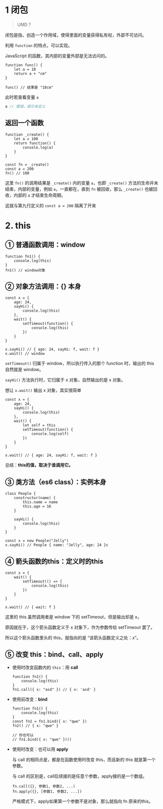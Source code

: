 # 1 闭包

> UMD？

闭包是指，创造一个作用域，使得里面的变量获得私有权，外部不可访问。

利用 `function` 的特点，可以实现。

JavaScript 的函数，其内部的变量外部是无法访问的。

``` JS
function func() {
    let a = 18
    return a + "cm"
}

func() // 结果是 "18cm"
```

此时若查看变量 `a`

``` JavaScript
a // 报错，提示未定义
```

## 返回一个函数

``` JS
function _create() {
    let a = 100
    return function() {
        console.log(a)
    }
}

const fn = _create()
const a = 200
fn() // 100
```

这里 `fn()` 的调用结果是 `_create()` 内的变量 `a`，也即 `_create()` 方法的生命并未结束，内部的变量，例如 `a`，一直都在，直到 `fn` 被回收，那么 `_create()` 也被回收，内部的 `a` 才结束生命周期。

这就与第九行定义的 `const a = 200` 隔离了开来



# 2. this

## ① 普通函数调用：window

``` JS
function fn1() {
    console.log(this)
}
fn1() // window对象
```

## ② 对象方法调用：{} 本身

``` JS
const x = {
    age: 24,
    sayHi() {
		console.log(this)
    },
    wait() {
        setTimeout(function() {
            console.log(this)
        })
    }
}

x.sayHi() // { age: 24, sayHi: f, wait: f }
x.wait() // window
```

`setTimeout()` 归属于 window，所以执行传入的那个 function 时，输出的 this 自然就是 window。

`sayHi()` 方法执行时，它归属于 x 对象，自然输出的是 x 对象。

想让 `x.wait()` 输出 x 对象，其实很简单

``` JS
const x = {
    age: 24,
    sayHi() {
		console.log(this)
    },
    wait() {
        let self = this
        setTimeout(function() {
            console.log(self)
        })
    }
}

x.wait() // { age: 24, sayHi: f, wait: f }
```

总结：**this的值，取决于谁调用它。**

## ③ 类方法（es6 class）：实例本身

``` JS
class People {
    constructor(name) {
        this.name = name
        this.age = 16
    }
    
    sayHi() {
        console.log(this)
    }
}

const x = new People("Jelly")
x.sayHi() // People { name: "Jelly", age: 24 }s
```

## ④ 箭头函数的this：定义时的this

``` JS
const x = {
    wait() {
        setTimeout(() => {
            console.log(this)
        })
    }
}

x.wait() // { wait: f }
```

这里的 this 虽然调用者是 window 下的 setTimeout，但是输出却是 x。

原因就在于，这个箭头函数定义于 x 对象下，作为参数传给 setTimeout 罢了。

所以这个箭头函数里头的 this，就指向的是 “该箭头函数定义之处：x”。

## ⑤ 改变 this：bind、call、apply

- 使用时改变函数内的 `this`：用 **call**

  ``` JS
  function fn1() {
      console.log(this)
  }
  fn1.call({ x: "asd" }) // { x: 'asd' }
  ```

- 使用前改变：**bind**

  ``` JS
  function fn1() {
      console.log(this)
  }
  const fn2 = fn1.bind({ x: "qwe" })
  fn2() // { x: "qwe" }
  
  // 你也可以
  // fn1.bind({ x: "qwe" })()
  ```

- 使用时改变：也可以用 **apply**

  与 call 的相同点是，都是在函数使用时改变 this，而且新的 this 就是第一个参数。

  与 call 的区别是，call后续接的是任意个参数，apply接的是一个数组。

  ``` JS
  fn.call({}, 参数1, 参数2, ...)
  fn.apply({}, [参数1, 参数2, ...])
  ```

  严格模式下，apply如果第一个参数不是对象，那么就指向 fn 原来的this。